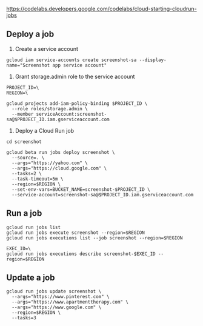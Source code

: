 https://codelabs.developers.google.com/codelabs/cloud-starting-cloudrun-jobs

## Deploy a job
1. Create a service account
```
gcloud iam service-accounts create screenshot-sa --display-name="Screenshot app service account"

```

1. Grant storage.admin role to the service account
```
PROJECT_ID=\
REGION=\

gcloud projects add-iam-policy-binding $PROJECT_ID \
  --role roles/storage.admin \
  --member serviceAccount:screenshot-sa@$PROJECT_ID.iam.gserviceaccount.com
```

1. Deploy a Cloud Run job
```
cd screenshot

gcloud beta run jobs deploy screenshot \
  --source=. \
  --args="https://yahoo.com" \
  --args="https://cloud.google.com" \
  --tasks=2 \
  --task-timeout=5m \
  --region=$REGION \
  --set-env-vars=BUCKET_NAME=screenshot-$PROJECT_ID \
  --service-account=screenshot-sa@$PROJECT_ID.iam.gserviceaccount.com
```

## Run a job
```
gcloud run jobs list
gcloud run jobs execute screenshot --region=$REGION
gcloud run jobs executions list --job screenshot --region=$REGION

EXEC_ID=\
gcloud run jobs executions describe screenshot-$EXEC_ID --region=$REGION
```

## Update a job
```
gcloud run jobs update screenshot \
  --args="https://www.pinterest.com" \
  --args="https://www.apartmenttherapy.com" \
  --args="https://www.google.com" \
  --region=$REGION \
  --tasks=3
```
